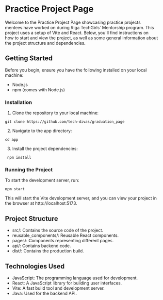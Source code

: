# Practice Project Page

Welcome to the Practice Project Page showcasing practice projects mentees have worked on during Riga TechGirls' Mentorship program. This project uses a setup of Vite and React. Below, you'll find instructions on how to start and view the project, as well as some general information about the project structure and dependencies.

## Getting Started

Before you begin, ensure you have the following installed on your local machine:

- Node.js
- npm (comes with Node.js)

### Installation

1. Clone the repository to your local machine:

```
git clone https://github.com/tech-divas/graduation_page
```

2. Navigate to the app directory:

```
cd app
```

3. Install the project dependencies:

```
 npm install
```

### Running the Project

To start the development server, run:

```
npm start
```

This will start the Vite development server, and you can view your project in the browser at http://localhost:5173.

## Project Structure

- src/: Contains the source code of the project.
- reusable_components/: Reusable React components.
- pages/: Components representing different pages.
- api/: Contains backend code.
- dist/: Contains the production build.

## Technologies Used

- JavaScript: The programming language used for development.
- React: A JavaScript library for building user interfaces.
- Vite: A fast build tool and development server.
- Java: Used for the backend API.
